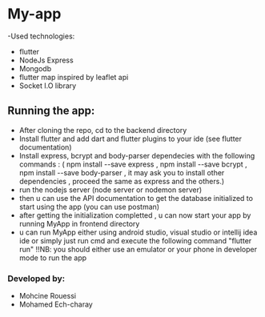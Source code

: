 # My-app
-Used technologies:
  * flutter
  * NodeJs Express
  * Mongodb
  * flutter map inspired by leaflet api
  * Socket I.O library
  
## Running the app:
- After cloning the repo, cd to the backend directory
- Install flutter and add dart and flutter plugins to your ide (see flutter documentation)
- Install express, bcrypt and body-parser dependecies with the following commands : ( npm install --save express , npm install --save bcrypt , npm install --save body-parser , it may ask you to install other dependencies , proceed the same as express and the others.)
- run the nodejs server (node server or nodemon server)
- then u can use the API documentation to get the database initialized to start using the app (you can use postman)
- after getting the initialization completted , u can now start your app by running MyApp in frontend directory
- u can run MyApp either using android studio, visual studio or intellij idea ide or simply just run cmd and execute the following command "flutter run" 
!!NB: you should either use an emulator or your phone in developer mode to run the app






### Developed by:
- Mohcine Rouessi
- Mohamed Ech-charay
